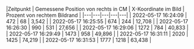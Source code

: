 |Zeitpunkt | Gemessene Position von rechts in CM | X-Koordinate im Bild | Prozent von rechtem Bildrand |
|---|---|---|---|---|
| 2022-05-17 16:24:09 | 472 | 68 | 3,542 |
| 2022-05-17 16:25:55 | 674 | 244 | 12,708 |
| 2022-05-17 16:26:30 | 990 | 531 | 27,656 |
| 2022-05-17 16:29:06 | 1272 | 784 | 40,833 |
| 2022-05-17 16:29:49 | 1473 | 958 | 49,896 |
| 2022-05-17 16:31:11 | 2020 | 1425 | 74,219 |
| 2022-05-17 16:31:53 | 1777 | 1218 | 63,438 |